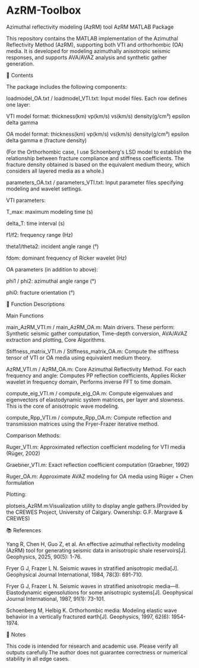 # AzRM-Toolbox
Azimuthal reflectivity modeling (AzRM) tool
AzRM MATLAB Package

This repository contains the MATLAB implementation of the Azimuthal Reflectivity Method (AzRM), supporting both VTI and orthorhombic (OA) media. It is developed for modeling azimuthally anisotropic seismic responses, and supports AVA/AVAZ analysis and synthetic gather generation.

📁 Contents

The package includes the following components:

loadmodel_OA.txt / loadmodel_VTI.txt: Input model files. Each row defines one layer:

VTI model format: thickness(km) vp(km/s) vs(km/s) density(g/cm³) epsilon delta gamma

OA model format: thickness(km) vp(km/s) vs(km/s) density(g/cm³) epsilon delta gamma e (fracture density)

(For the Orthorhombic case, I use Schoenberg's LSD model to establish the relationship between fracture compliance and stiffness coefficients. The fracture density obtained is based on the equivalent medium theory, which considers all layered media as a whole.)

parameters_OA.txt / parameters_VTI.txt: Input parameter files specifying modeling and wavelet settings.

VTI parameters:

T_max: maximum modeling time (s)

delta_T: time interval (s)

f1/f2: frequency range (Hz)

theta1/theta2: incident angle range (°)

fdom: dominant frequency of Ricker wavelet (Hz)

OA parameters (in addition to above):

phi1 / phi2: azimuthal angle range (°)

phi0: fracture orientation (°)

🔧 Function Descriptions

Main Functions

main_AzRM_VTI.m / main_AzRM_OA.m: Main drivers. These perform: Synthetic seismic gather computation, Time-depth conversion, AVA/AVAZ extraction and plotting, Core Algorithms.

Stiffness_matrix_VTI.m / Stiffness_matrix_OA.m: Compute the stiffness tensor of VTI or OA media using equivalent medium theory.

AzRM_VTI.m / AzRM_OA.m: Core Azimuthal Reflectivity Method. For each frequency and angle: Computes PP reflection coefficients, Applies Ricker wavelet in frequency domain, Performs inverse FFT to time domain.

compute_eig_VTI.m / compute_eig_OA.m: Compute eigenvalues and eigenvectors of elastodynamic system matrices, per layer and slowness. This is the core of anisotropic wave modeling.

compute_Rpp_VTI.m / compute_Rpp_OA.m: Compute reflection and transmission matrices using the Fryer-Frazer iterative method.

Comparison Methods: 

Ruger_VTI.m: Approximated reflection coefficient modeling for VTI media (Rüger, 2002)

Graebner_VTI.m: Exact reflection coefficient computation (Graebner, 1992)

Ruger_OA.m: Approximate AVAZ modeling for OA media using Rüger + Chen formulation

Plotting: 

plotseis_AzRM.m:Visualization utility to display angle gathers.(Provided by the CREWES Project, University of Calgary. Ownership: G.F. Margrave & CREWES)

📚 References

Yang R, Chen H, Guo Z, et al. An effective azimuthal reflectivity modeling (AzRM) tool for generating seismic data in anisotropic shale reservoirs[J]. Geophysics, 2025, 90(5): 1-76.

Fryer G J, Frazer L N. Seismic waves in stratified anisotropic media[J]. Geophysical Journal International, 1984, 78(3): 691-710.

Fryer G J, Frazer L N. Seismic waves in stratified anisotropic media—II. Elastodynamic eigensolutions for some anisotropic systems[J]. Geophysical Journal International, 1987, 91(1): 73-101.

Schoenberg M, Helbig K. Orthorhombic media: Modeling elastic wave behavior in a vertically fractured earth[J]. Geophysics, 1997, 62(6): 1954-1974.

📌 Notes

This code is intended for research and academic use. Please verify all outputs carefully.The author does not guarantee correctness or numerical stability in all edge cases.

